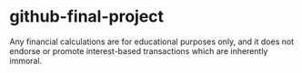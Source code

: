 # github-final-project
Any financial calculations are for educational purposes only, and it does not endorse or promote interest-based transactions which are inherently immoral. 
